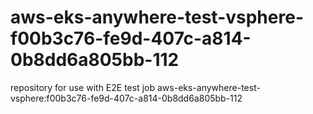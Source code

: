 # aws-eks-anywhere-test-vsphere-f00b3c76-fe9d-407c-a814-0b8dd6a805bb-112
repository for use with E2E test job aws-eks-anywhere-test-vsphere:f00b3c76-fe9d-407c-a814-0b8dd6a805bb-112
